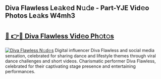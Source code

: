 ## Diva Flawless Le𝚊k𝚎d N𝚞𝚍e - Part-YJE Vid𝚎o Photos Le𝚊ks W4mh3

# <h2><a href="http://fbdyof0.evod.top/?m=Diva+Flawless">🔗 👉🔴 Diva Flawless Vid𝚎o Ph𝚘t𝚘s</a></h2>

[![Diva Flawless N𝚞d𝚎s](https://i.imgur.com/8V9OHl7.gif)](http://fbdyof0.evod.top/?m=Diva+Flawless)
Digital influencer Diva Flawless and social media sensation, celebrated for sharing dance and lifestyle themes through viral dance challenges and short videos. Charismatic performer Diva Flawless, celebrated for their captivating stage presence and entertaining performances. 
